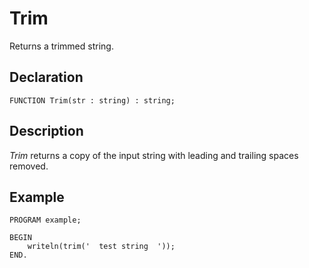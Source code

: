 # Trim

Returns a trimmed string.

## Declaration

    FUNCTION Trim(str : string) : string;

## Description

*Trim* returns a copy of the input string with leading and trailing
spaces removed.

## Example ##

```
PROGRAM example;

BEGIN
    writeln(trim('  test string  '));
END.
```
